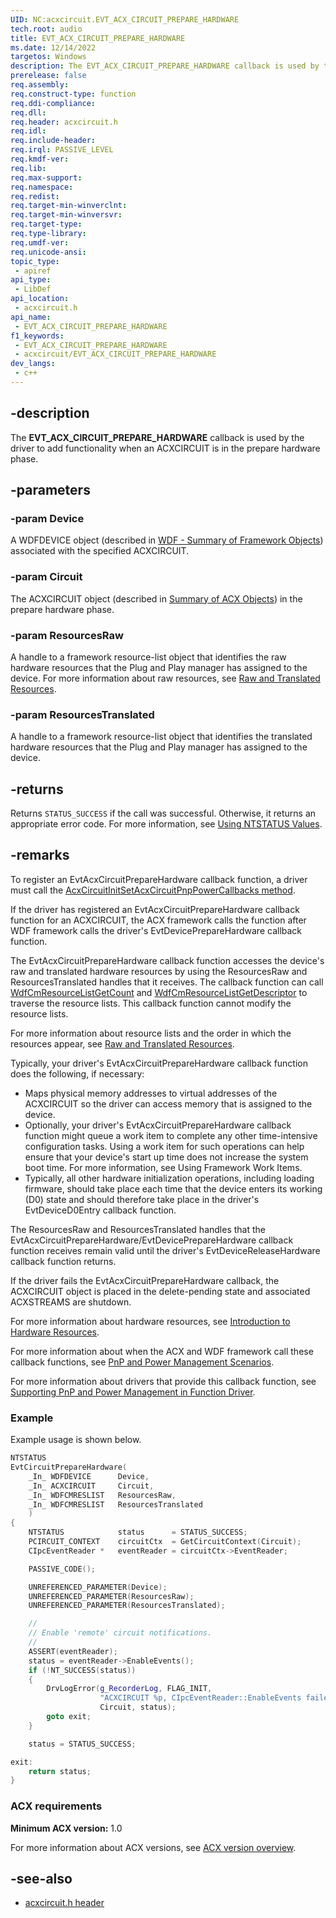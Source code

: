 ```yaml
---
UID: NC:acxcircuit.EVT_ACX_CIRCUIT_PREPARE_HARDWARE
tech.root: audio
title: EVT_ACX_CIRCUIT_PREPARE_HARDWARE
ms.date: 12/14/2022
targetos: Windows
description: The EVT_ACX_CIRCUIT_PREPARE_HARDWARE callback is used by the driver to add functionality when a circuit is in the prepare hardware phase.
prerelease: false
req.assembly: 
req.construct-type: function
req.ddi-compliance: 
req.dll: 
req.header: acxcircuit.h
req.idl: 
req.include-header: 
req.irql: PASSIVE_LEVEL
req.kmdf-ver: 
req.lib: 
req.max-support: 
req.namespace: 
req.redist: 
req.target-min-winverclnt: 
req.target-min-winversvr: 
req.target-type: 
req.type-library: 
req.umdf-ver: 
req.unicode-ansi: 
topic_type:
 - apiref
api_type:
 - LibDef
api_location:
 - acxcircuit.h
api_name:
 - EVT_ACX_CIRCUIT_PREPARE_HARDWARE
f1_keywords:
 - EVT_ACX_CIRCUIT_PREPARE_HARDWARE
 - acxcircuit/EVT_ACX_CIRCUIT_PREPARE_HARDWARE
dev_langs:
 - c++
---
```


## -description

The **EVT_ACX_CIRCUIT_PREPARE_HARDWARE** callback is used by the driver to add functionality when an ACXCIRCUIT is in the prepare hardware phase.

## -parameters

### -param Device

A WDFDEVICE object (described in  [WDF - Summary of Framework Objects](/windows-hardware/drivers/wdf/summary-of-framework-objects)) associated with the specified ACXCIRCUIT.

### -param Circuit

The ACXCIRCUIT object (described in [Summary of ACX Objects](/windows-hardware/drivers/audio/acx-summary-of-objects)) in the prepare hardware phase.

### -param ResourcesRaw

A handle to a framework resource-list object that identifies the raw hardware resources that the Plug and Play manager has assigned to the device. For more information about raw resources, see [Raw and Translated Resources](/windows-hardware/drivers/wdf/raw-and-translated-resources).

### -param ResourcesTranslated

A handle to a framework resource-list object that identifies the translated hardware resources that the Plug and Play manager has assigned to the device.

## -returns

Returns `STATUS_SUCCESS` if the call was successful. Otherwise, it returns an appropriate error code. For more information, see [Using NTSTATUS Values](/windows-hardware/drivers/kernel/using-ntstatus-values).

## -remarks

To register an EvtAcxCircuitPrepareHardware callback function, a driver must call the [AcxCircuitInitSetAcxCircuitPnpPowerCallbacks method](nf-acxcircuit-acxcircuitinitsetacxcircuitpnppowercallbacks.md).

If the driver has registered an EvtAcxCircuitPrepareHardware callback function for an ACXCIRCUIT, the ACX framework calls the function after WDF framework calls the driver's EvtDevicePrepareHardware callback function.

The EvtAcxCircuitPrepareHardware callback function accesses the device's raw and translated hardware resources by using the ResourcesRaw and ResourcesTranslated handles that it receives. The callback function can call [WdfCmResourceListGetCount](/windows-hardware/drivers/ddi/wdfresource/nf-wdfresource-wdfcmresourcelistgetcount) and [WdfCmResourceListGetDescriptor](/windows-hardware/drivers/ddi/wdfresource/nf-wdfresource-wdfcmresourcelistgetdescriptor) to traverse the resource lists. This callback function cannot modify the resource lists.

For more information about resource lists and the order in which the resources appear, see  [Raw and Translated Resources](/windows-hardware/drivers/wdf/raw-and-translated-resources).

Typically, your driver's EvtAcxCircuitPrepareHardware callback function does the following, if necessary:

- Maps physical memory addresses to virtual addresses of the ACXCIRCUIT so the driver can access memory that is assigned to the device.
- Optionally, your driver's EvtAcxCircuitPrepareHardware callback function might queue a work item to complete any other time-intensive configuration tasks. Using a work item for such operations can help ensure that your device's start up time does not increase the system boot time. For more information, see Using Framework Work Items.
- Typically, all other hardware initialization operations, including loading firmware, should take place each time that the device enters its working (D0) state and should therefore take place in the driver's EvtDeviceD0Entry callback function.

The ResourcesRaw and ResourcesTranslated handles that the EvtAcxCircuitPrepareHardware/EvtDevicePrepareHardware callback function receives remain valid until the driver's EvtDeviceReleaseHardware callback function returns.

If the driver fails the EvtAcxCircuitPrepareHardware callback, the ACXCIRCUIT object is placed in the delete-pending state and associated ACXSTREAMS are shutdown.

For more information about hardware resources, see [Introduction to Hardware Resources](/windows-hardware/drivers/wdf/introduction-to-hardware-resources).

For more information about when the ACX and WDF framework call these callback functions, see [PnP and Power Management Scenarios](/windows-hardware/drivers/wdf/pnp-and-power-management-scenarios).

For more information about drivers that provide this callback function, see [Supporting PnP and Power Management in Function Driver](/windows-hardware/drivers/wdf/supporting-pnp-and-power-management-in-function-drivers).

### Example

Example usage is shown below.

```cpp
NTSTATUS
EvtCircuitPrepareHardware(
    _In_ WDFDEVICE      Device,
    _In_ ACXCIRCUIT     Circuit,
    _In_ WDFCMRESLIST   ResourcesRaw,
    _In_ WDFCMRESLIST   ResourcesTranslated
    )
{
    NTSTATUS            status      = STATUS_SUCCESS;
    PCIRCUIT_CONTEXT    circuitCtx  = GetCircuitContext(Circuit);
    CIpcEventReader *   eventReader = circuitCtx->EventReader;

    PASSIVE_CODE();

    UNREFERENCED_PARAMETER(Device);
    UNREFERENCED_PARAMETER(ResourcesRaw);
    UNREFERENCED_PARAMETER(ResourcesTranslated);

    //
    // Enable 'remote' circuit notifications.
    //
    ASSERT(eventReader);
    status = eventReader->EnableEvents();
    if (!NT_SUCCESS(status))
    {
        DrvLogError(g_RecorderLog, FLAG_INIT,
                    "ACXCIRCUIT %p, CIpcEventReader::EnableEvents failed, %!STATUS!",
                    Circuit, status);
        goto exit;
    }

    status = STATUS_SUCCESS;

exit:
    return status;
}
```

### ACX requirements

**Minimum ACX version:** 1.0

For more information about ACX versions, see [ACX version overview](/windows-hardware/drivers/audio/acx-version-overview).

## -see-also

- [acxcircuit.h header](index.md)
